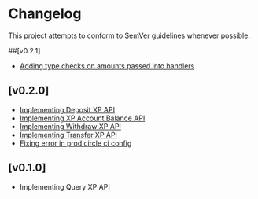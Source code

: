 # Changelog
This project attempts to conform to [SemVer](https://semver.org/) guidelines whenever possible.

##[v0.2.1]
* [Adding type checks on amounts passed into handlers]()

## [v0.2.0]
* [Implementing Deposit XP API](https://github.com/Ubunfu/mc-xp-bank/pull/1)
* [Implementing XP Account Balance API](https://github.com/Ubunfu/mc-xp-bank/pull/2)
* [Implementing Withdraw XP API](https://github.com/Ubunfu/mc-xp-bank/pull/3)
* [Implementing Transfer XP API](https://github.com/Ubunfu/mc-xp-bank/pull/4)
* [Fixing error in prod circle ci config](https://github.com/Ubunfu/mc-xp-bank/pull/5)

## [v0.1.0]
* Implementing Query XP API